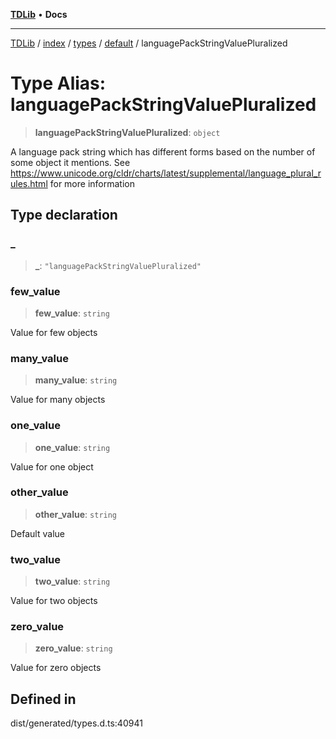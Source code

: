 [**TDLib**](../../../../../../README.md) • **Docs**

***

[TDLib](../../../../../../modules.md) / [index](../../../../../README.md) / [types](../../../README.md) / [default](../README.md) / languagePackStringValuePluralized

# Type Alias: languagePackStringValuePluralized

> **languagePackStringValuePluralized**: `object`

A language pack string which has different forms based on the number of some object it mentions. See https://www.unicode.org/cldr/charts/latest/supplemental/language_plural_rules.html for more information

## Type declaration

### \_

> **\_**: `"languagePackStringValuePluralized"`

### few\_value

> **few\_value**: `string`

Value for few objects

### many\_value

> **many\_value**: `string`

Value for many objects

### one\_value

> **one\_value**: `string`

Value for one object

### other\_value

> **other\_value**: `string`

Default value

### two\_value

> **two\_value**: `string`

Value for two objects

### zero\_value

> **zero\_value**: `string`

Value for zero objects

## Defined in

dist/generated/types.d.ts:40941
